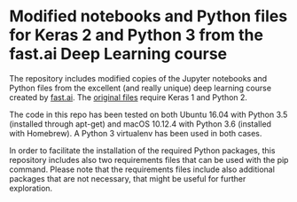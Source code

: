 # Modified notebooks and Python files for Keras 2 and Python 3 from the fast.ai Deep Learning course
The repository includes modified copies of the Jupyter notebooks and Python files from the excellent (and really unique)
deep learning course created by [fast.ai](http://course.fast.ai). The [original files](https://github.com/fastai/courses)
require Keras 1 and Python 2.

The code in this repo has been tested on both Ubuntu 16.04 with Python 3.5 (installed through apt-get) and
macOS 10.12.4 with Python 3.6 (installed with Homebrew). A Python 3 virtualenv has been used in both cases.

In order to facilitate the installation of the required Python packages, this repository includes 
also two requirements files that can be used with the pip command.
Please note that the requirements files include also additional packages that are not necessary,
that might be useful for further exploration.
